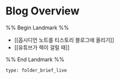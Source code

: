 # Blog Overview

%% Begin Landmark %%
- [[옵시디언 노트를 티스토리 블로그에 올리기]]
- [[유튜브가 렉이 걸릴 때]]

%% End Landmark %%


```ccard
type: folder_brief_live
```

